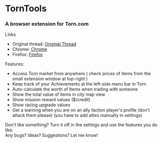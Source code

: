 # TornTools  
### A browser extension for Torn.com

Links  
  - Original thread: [Original Thread](https://www.torn.com/forums.php#/p=threads&f=67&t=16054539&b=0&a=0&start=0&to=19000313)  
  - Chrome: [Chrome](https://chrome.google.com/webstore/detail/torn-tools/hjpaapdjcgbmeikfnahipphknonhlhib)  
  - Firefox: [Firefox](https://addons.mozilla.org/en-US/firefox/addon/torn-tools/)  

Features:  
  - Access Torn market from anywhere ( check prices of items from the small extension window at top-right )  
  - Keep track of your Achievements at the left-side menu bar in Torn  
  - Auto-calculate the worth of Items when trading with someone  
  - Show the total value of items in city map view  
  - Show mission reward values ($/credit)  
  - Show racing upgrade values  
  - Get a warning when you are on an ally faction player's profile (don't attack them please) (you have to add allies manually in settings)  
    
Don't like something? Turn it off in the settings and use the features you do like.  
Any bugs? Ideas? Suggestions? Let me know!  
